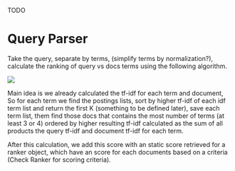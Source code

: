 TODO

# Query Parser

Take the query, separate by terms, (simplify terms by normalization?), calculate the ranking of query vs docs terms using the following algorithm.

<img src='http://i.imgur.com/W54qpZ3.png'>

Main idea is we already calculated the tf-idf for each term and document, So for each term we find the postings lists, sort by higher tf-idf of each idf term list and return the first K (something to be defined later), save each term list, them find those docs that contains the most number of terms (at least 3 or 4) ordered by higher resulting tf-idf calculated as the sum of all products the query tf-idf and document tf-idf for each term.


After this calculation, we add this score with an static score retrieved for a ranker object, which have an score for each documents based on a criteria (Check Ranker for scoring criteria).
